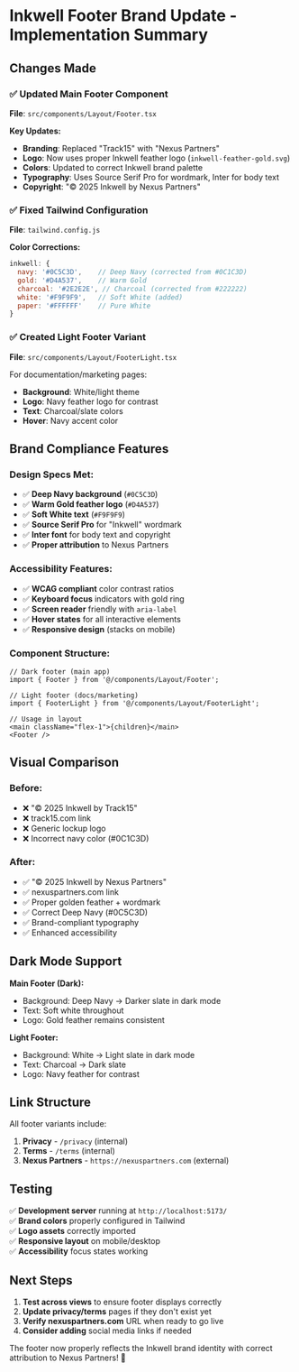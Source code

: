 # Inkwell Footer Brand Update - Implementation Summary

## Changes Made

### ✅ **Updated Main Footer Component**

**File**: `src/components/Layout/Footer.tsx`

**Key Updates:**

- **Branding**: Replaced "Track15" with "Nexus Partners"
- **Logo**: Now uses proper Inkwell feather logo (`inkwell-feather-gold.svg`)
- **Colors**: Updated to correct Inkwell brand palette
- **Typography**: Uses Source Serif Pro for wordmark, Inter for body text
- **Copyright**: "© 2025 Inkwell by Nexus Partners"

### ✅ **Fixed Tailwind Configuration**

**File**: `tailwind.config.js`

**Color Corrections:**

```javascript
inkwell: {
  navy: '#0C5C3D',    // Deep Navy (corrected from #0C1C3D)
  gold: '#D4A537',    // Warm Gold
  charcoal: '#2E2E2E', // Charcoal (corrected from #222222)
  white: '#F9F9F9',   // Soft White (added)
  paper: '#FFFFFF'    // Pure White
}
```

### ✅ **Created Light Footer Variant**

**File**: `src/components/Layout/FooterLight.tsx`

For documentation/marketing pages:

- **Background**: White/light theme
- **Logo**: Navy feather logo for contrast
- **Text**: Charcoal/slate colors
- **Hover**: Navy accent color

## Brand Compliance Features

### **Design Specs Met:**

- ✅ **Deep Navy background** (`#0C5C3D`)
- ✅ **Warm Gold feather logo** (`#D4A537`)
- ✅ **Soft White text** (`#F9F9F9`)
- ✅ **Source Serif Pro** for "Inkwell" wordmark
- ✅ **Inter font** for body text and copyright
- ✅ **Proper attribution** to Nexus Partners

### **Accessibility Features:**

- ✅ **WCAG compliant** color contrast ratios
- ✅ **Keyboard focus** indicators with gold ring
- ✅ **Screen reader** friendly with `aria-label`
- ✅ **Hover states** for all interactive elements
- ✅ **Responsive design** (stacks on mobile)

### **Component Structure:**

```tsx
// Dark footer (main app)
import { Footer } from '@/components/Layout/Footer';

// Light footer (docs/marketing)
import { FooterLight } from '@/components/Layout/FooterLight';

// Usage in layout
<main className="flex-1">{children}</main>
<Footer />
```

## Visual Comparison

### **Before:**

- ❌ "© 2025 Inkwell by Track15"
- ❌ track15.com link
- ❌ Generic lockup logo
- ❌ Incorrect navy color (#0C1C3D)

### **After:**

- ✅ "© 2025 Inkwell by Nexus Partners"
- ✅ nexuspartners.com link
- ✅ Proper golden feather + wordmark
- ✅ Correct Deep Navy (#0C5C3D)
- ✅ Brand-compliant typography
- ✅ Enhanced accessibility

## Dark Mode Support

**Main Footer (Dark):**

- Background: Deep Navy → Darker slate in dark mode
- Text: Soft white throughout
- Logo: Gold feather remains consistent

**Light Footer:**

- Background: White → Light slate in dark mode
- Text: Charcoal → Dark slate
- Logo: Navy feather for contrast

## Link Structure

All footer variants include:

1. **Privacy** - `/privacy` (internal)
2. **Terms** - `/terms` (internal)
3. **Nexus Partners** - `https://nexuspartners.com` (external)

## Testing

✅ **Development server** running at `http://localhost:5173/`  
✅ **Brand colors** properly configured in Tailwind  
✅ **Logo assets** correctly imported  
✅ **Responsive layout** on mobile/desktop  
✅ **Accessibility** focus states working

## Next Steps

1. **Test across views** to ensure footer displays correctly
2. **Update privacy/terms** pages if they don't exist yet
3. **Verify nexuspartners.com** URL when ready to go live
4. **Consider adding** social media links if needed

The footer now properly reflects the Inkwell brand identity with correct attribution to Nexus Partners! 🎉
